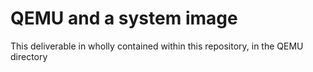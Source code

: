 # QEMU and a system image

This deliverable in wholly contained within
this repository, in the QEMU directory
